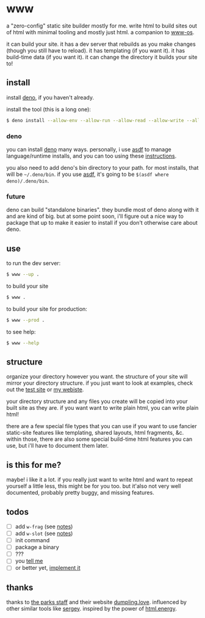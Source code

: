 # www

a "zero-config" static site builder mostly for me. write html to build sites out of html
with minimal tooling and mostly just html. a companion to [www-os](https://github.com/tycobbb/www-os).

it can build your site. it has a dev server that rebuilds as you make changes (though you still have to reload). it has templating (if you want it). it has build-time data (if you want it). it can change the directory it builds your site to!


## install

install [deno](#install-deno), if you haven't already.

install the tool (this is a long one):

```sh
$ deno install --allow-env --allow-run --allow-read --allow-write --allow-net https://deno.land/x/wvvw@0.0.5/www.ts
```

### deno

you can install [deno](https://deno.land/#installation) many ways. personally, i use [asdf](https://github.com/asdf-vm/asdf) to manage language/runtime installs, and you can too using these [instructions](https://github.com/denoland/deno_install#install-and-manage-multiple-versions).

you also need to add deno's bin directory to your path. for most installs, that will be `~/.deno/bin`. if you use [asdf](https://github.com/asdf-vm/asdf), it's going to be `$(asdf where deno)/.deno/bin`.

### future

deno can build "standalone binaries". they bundle most of deno along with it and are kind of big. but
at some point soon, i'll figure out a nice way to package that up to make it easier to install if you don't otherwise
care about deno.

## use

to run the dev server:

```sh
$ www --up .
```

to build your site

```sh
$ www .
```

to build your site for production:

```sh
$ www --prod .
```

to see help:

```sh
$ www --help
```

## structure

organize your directory however you want. the structure of your site will mirror your directory structure. if you just want to look at examples, check out the [test site](./test/fixtures/) or [my webiste](https://github.com/tycobbb/website).

your directory structure and any files you create will be copied into your built site as they are. if you want want to write plain html, you can write plain html!

there are a few special file types that you can use if you want to use fancier static-site features like templating, shared layouts, html fragments, &c. within those, there are also some special build-time html features you can use, but i'll have to document them later.

## is this for me?

maybe! i like it a lot. if you really just want to write html and want to repeat yourself a little less, this might be for you too. but it'also not very well documented, probably pretty buggy, and missing features.

## todos

- [ ] add `w-frag` (see [notes](./notes.md))
- [ ] add `w-slot` (see [notes](./notes.md))
- [ ] init command
- [ ] package a binary
- [ ] ???
- [ ] you [tell me](https://github.com/tycobbb/www/issues)
- [ ] or better yet, [implement it](https://github.com/tycobbb/www/compare)

## thanks

thanks to [the parks staff](https://twitter.com/theparksstaff) and their website [dumpling.love](https://dumpling.love). influenced by other similar tools like [sergey](https://github.com/trys/sergey). inspired by the power of [html.energy](https://html.energy).